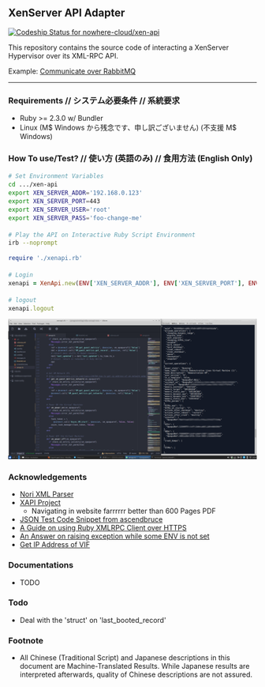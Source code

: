 ## XenServer API Adapter

[ ![Codeship Status for nowhere-cloud/xen-api](https://app.codeship.com/projects/4d2a9250-d4a2-0134-07f4-1aaf05821783/status?branch=master)](https://app.codeship.com/projects/202210)

This repository contains the source code of interacting a XenServer Hypervisor over its XML-RPC API.

Example: [Communicate over RabbitMQ](amqpd.rb)

---

### Requirements // システム必要条件 // 系統要求
* Ruby >= 2.3.0 w/ Bundler
* Linux (M$ Windows から残念です、申し訳ございません) (不支援 M$ Windows)

### How To use/Test? // 使い方 (英語のみ) // 食用方法 (English Only)
```sh
# Set Environment Variables
cd .../xen-api
export XEN_SERVER_ADDR='192.168.0.123'
export XEN_SERVER_PORT=443
export XEN_SERVER_USER='root'
export XEN_SERVER_PASS='foo-change-me'

# Play the API on Interactive Ruby Script Environment
irb --noprompt
```
```ruby
require './xenapi.rb'

# Login
xenapi = XenApi.new(ENV['XEN_SERVER_ADDR'], ENV['XEN_SERVER_PORT'], ENV['XEN_SERVER_USER'], ENV['XEN_SERVER_PASS'])

# logout
xenapi.logout

```

![Screenshot](screenshot.png?raw=true)
### Acknowledgements
* [Nori XML Parser](https://github.com/savonrb/nori)
* [XAPI Project](https://xapi-project.github.io/)
  * Navigating in website farrrrrr better than 600 Pages PDF
* [JSON Test Code Snippet from ascendbruce](https://gist.github.com/ascendbruce/7070951)
* [A Guide on using Ruby XMLRPC Client over HTTPS](https://stelfox.net/blog/2012/02/rubys-xmlrpc-client-and-ssl/)
* [An Answer on raising exception while some ENV is not set](https://stackoverflow.com/questions/11918905/ruby-which-exception-is-best-to-handle-unset-environment-variables)
* [Get IP Address of VIF](http://discussions.citrix.com/topic/244784-how-to-get-ip-address-of-vm-network-adapters/)

### Documentations
* TODO

### Todo
* Deal with the 'struct' on 'last_booted_record'

### Footnote
* All Chinese (Traditional Script) and Japanese descriptions in this document are Machine-Translated Results.
While Japanese results are interpreted afterwards, quality of Chinese descriptions are not assured.
